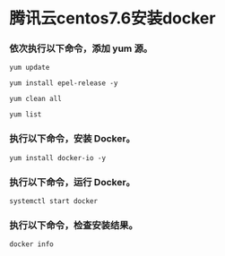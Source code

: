 # 腾讯云centos7.6安装docker

### 依次执行以下命令，添加 yum 源。

```shell
yum update

yum install epel-release -y

yum clean all

yum list
```

### 执行以下命令，安装 Docker。

```shell
yum install docker-io -y
```

### 执行以下命令，运行 Docker。

```shell
systemctl start docker
```

### 执行以下命令，检查安装结果。

```shell
docker info
```